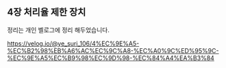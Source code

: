 <h2>4장 처리율 제한 장치</h2>
정리는 개인 벨로그에 정리 해두었습니다.

https://velog.io/@ye_suri_106/4%EC%9E%A5-%EC%B2%98%EB%A6%AC%EC%9C%A8-%EC%A0%9C%ED%95%9C-%EC%9E%A5%EC%B9%98%EC%9D%98-%EC%84%A4%EA%B3%84
